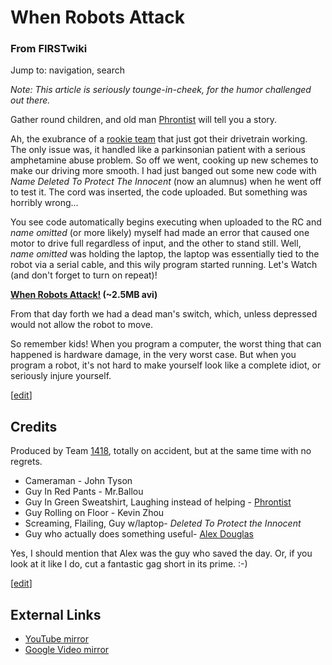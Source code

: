 # When Robots Attack

### From FIRSTwiki

Jump to: navigation, search

_Note: This article is seriously tounge-in-cheek, for the humor challenged out
there._

Gather round children, and old man [Phrontist](/index.php/Phrontist
"Phrontist" ) will tell you a story.

Ah, the exubrance of a [rookie team](/index.php/1418 "1418" ) that just got
their drivetrain working. The only issue was, it handled like a parkinsonian
patient with a serious amphetamine abuse problem. So off we went, cooking up
new schemes to make our driving more smooth. I had just banged out some new
code with *Name Deleted To Protect The Innocent* (now an alumnus) when he went
off to test it. The cord was inserted, the code uploaded. But something was
horribly wrong...

You see code automatically begins executing when uploaded to the RC and *name
omitted* (or more likely) myself had made an error that caused one motor to
drive full regardless of input, and the other to stand still. Well, *name
omitted* was holding the laptop, the laptop was essentially tied to the robot
via a serial cable, and this wily program started running. Let's Watch (and
don't forget to turn on repeat)!

**[When Robots Attack!](/media/2/2e/RobotAttack.avi "RobotAttack.avi" ) (~2.5MB avi)**

From that day forth we had a dead man's switch, which, unless depressed would
not allow the robot to move.

So remember kids! When you program a computer, the worst thing that can
happened is hardware damage, in the very worst case. But when you program a
robot, it's not hard to make yourself look like a complete idiot, or seriously
injure yourself.

[[edit](/index.php?title=When_Robots_Attack&action=edit&section=1 "Edit
section: Credits" )]

##  Credits

Produced by Team [1418](/index.php/1418 "1418" ), totally on accident, but at
the same time with no regrets.

  * Cameraman - John Tyson 
  * Guy In Red Pants - Mr.Ballou 
  * Guy In Green Sweatshirt, Laughing instead of helping - [Phrontist](/index.php/Phrontist "Phrontist" )
  * Guy Rolling on Floor - Kevin Zhou 
  * Screaming, Flailing, Guy w/laptop- *Deleted To Protect the Innocent* 
  * Guy who actually does something useful- [Alex Douglas](/index.php/User:Alex_Douglas "User:Alex Douglas" )

Yes, I should mention that Alex was the guy who saved the day. Or, if you look
at it like I do, cut a fantastic gag short in its prime. :-)

[[edit](/index.php?title=When_Robots_Attack&action=edit&section=2 "Edit
section: External Links" )]

##  External Links

  * [YouTube mirror](http://www.youtube.com/watch?v=9CA05JXUSyc "http://www.youtube.com/watch?v=9CA05JXUSyc" )
  * [Google Video mirror](http://video.google.com/videoplay?docid=-8994573731632032514 "http://video.google.com/videoplay?docid=-8994573731632032514" )

